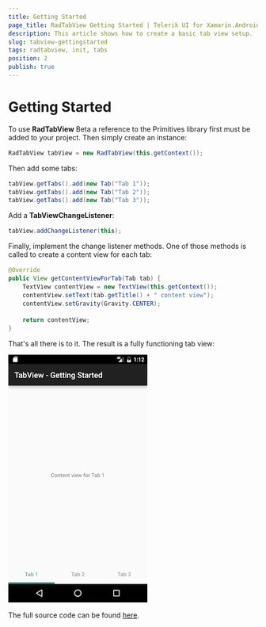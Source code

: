 ```yaml
---
title: Getting Started
page_title: RadTabView Getting Started | Telerik UI for Xamarin.Android Documentation
description: This article shows how to create a basic tab view setup.
slug: tabview-gettingstarted
tags: radtabview, init, tabs
position: 2
publish: true
---
```


# Getting Started

To use **RadTabView** Beta  a reference to the Primitives library first must be added to your project. Then simply create an instance:

```Java
RadTabView tabView = new RadTabView(this.getContext());
```

Then add some tabs:

```Java
tabView.getTabs().add(new Tab("Tab 1"));
tabView.getTabs().add(new Tab("Tab 2"));
tabView.getTabs().add(new Tab("Tab 3"));
```

Add a **TabViewChangeListener**:

```Java
tabView.addChangeListener(this);
```

Finally, implement the change listener methods. One of those methods is called to create a content view for each tab:

```Java
@Override
public View getContentViewForTab(Tab tab) {
    TextView contentView = new TextView(this.getContext());
    contentView.setText(tab.getTitle() + " content view");
    contentView.setGravity(Gravity.CENTER);

    return contentView;
}
```

That's all there is to it. The result is a fully functioning tab view:

![TabView-GettingStarted](images/tab-view-getting-started.png "This is how a basic tab view looks like.")

The full source code can be found <a href="https://github.com/telerik/Android-samples/blob/release/Samples-Java/Samples/src/main/java/fragments/tabview/TabViewGettingStartedFragment.java">here</a>.